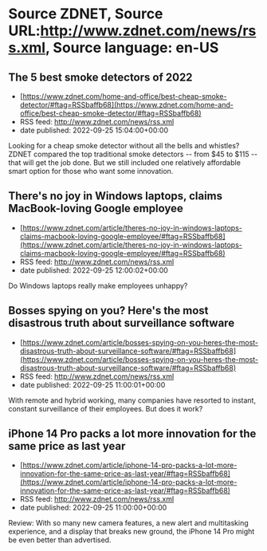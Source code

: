 # Source ZDNET, Source URL:http://www.zdnet.com/news/rss.xml, Source language: en-US

## The 5 best smoke detectors of 2022
 - [https://www.zdnet.com/home-and-office/best-cheap-smoke-detector/#ftag=RSSbaffb68](https://www.zdnet.com/home-and-office/best-cheap-smoke-detector/#ftag=RSSbaffb68)
 - RSS feed: http://www.zdnet.com/news/rss.xml
 - date published: 2022-09-25 15:04:00+00:00

Looking for a cheap smoke detector without all the bells and whistles? ZDNET compared the top traditional smoke detectors -- from $45 to $115 -- that will get the job done. But we still included one relatively affordable smart option for those who want some innovation.

## There's no joy in Windows laptops, claims MacBook-loving Google employee
 - [https://www.zdnet.com/article/theres-no-joy-in-windows-laptops-claims-macbook-loving-google-employee/#ftag=RSSbaffb68](https://www.zdnet.com/article/theres-no-joy-in-windows-laptops-claims-macbook-loving-google-employee/#ftag=RSSbaffb68)
 - RSS feed: http://www.zdnet.com/news/rss.xml
 - date published: 2022-09-25 12:00:02+00:00

Do Windows laptops really make employees unhappy?

## Bosses spying on you? Here's the most disastrous truth about surveillance software
 - [https://www.zdnet.com/article/bosses-spying-on-you-heres-the-most-disastrous-truth-about-surveillance-software/#ftag=RSSbaffb68](https://www.zdnet.com/article/bosses-spying-on-you-heres-the-most-disastrous-truth-about-surveillance-software/#ftag=RSSbaffb68)
 - RSS feed: http://www.zdnet.com/news/rss.xml
 - date published: 2022-09-25 11:00:01+00:00

With remote and hybrid working, many companies have resorted to instant, constant surveillance of their employees. But does it work?

## iPhone 14 Pro packs a lot more innovation for the same price as last year
 - [https://www.zdnet.com/article/iphone-14-pro-packs-a-lot-more-innovation-for-the-same-price-as-last-year/#ftag=RSSbaffb68](https://www.zdnet.com/article/iphone-14-pro-packs-a-lot-more-innovation-for-the-same-price-as-last-year/#ftag=RSSbaffb68)
 - RSS feed: http://www.zdnet.com/news/rss.xml
 - date published: 2022-09-25 11:00:00+00:00

Review: With so many new camera features, a new alert and multitasking experience, and a display that breaks new ground, the iPhone 14 Pro might be even better than advertised.
